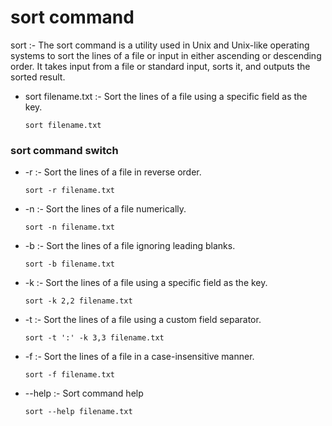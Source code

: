 # sort command 

sort :-	The sort command is a utility used in Unix and Unix-like operating systems to sort the lines of a file or input in either ascending or descending order. It takes input from a file or standard input, sorts it, and outputs the sorted result.
																	
-   sort filename.txt		:-					Sort the lines of a file using a specific field as the key.

    ```
    sort filename.txt		
    ```

### sort command switch

-   -r										:-					Sort the lines of a file in reverse order.
			
    ```
    sort -r filename.txt
	```		
-   -n 									:-					Sort the lines of a file numerically.
			
    ```
    sort -n filename.txt
	```		
-	-b 									:-					Sort the lines of a file ignoring leading blanks.
			
    ```
    sort -b filename.txt
	```		
-   -k 									:-					Sort the lines of a file using a specific field as the key.
	
    ```
    sort -k 2,2 filename.txt
    ```
-   -t										:-					Sort the lines of a file using a custom field separator.
			
    ```
    sort -t ':' -k 3,3 filename.txt
	```		
-	-f										:-					Sort the lines of a file in a case-insensitive manner.
	
    ```
    sort -f filename.txt
	```		
-	--help							:-					Sort command help
			
    ```
    sort --help filename.txt
	```		

			
			




			
